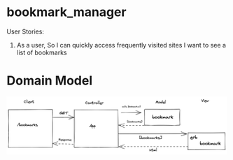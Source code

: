 # bookmark_manager

User Stories:

1) As a user, 
So I can quickly access frequently visited sites
I want to see a list of bookmarks

# Domain Model
<img src="domain-model.png" alt="Domain Model Plan" title="Domain Model">